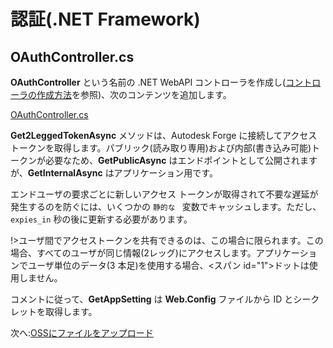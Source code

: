 # 認証(.NET Framework)

## OAuthController.cs

**OAuthController** という名前の .NET WebAPI コントローラを作成し([コントローラの作成方法](/ja_jp/environment/setup/net_controller)を参照)、次のコンテンツを追加します。

[OAuthController.cs](_snippets/viewmodels/net/OAuthController.cs ':include :type=code csharp')

**Get2LeggedTokenAsync** メソッドは、Autodesk Forge に接続してアクセス トークンを取得します。パブリック(読み取り専用)および内部(書き込み可能)トークンが必要なため、**GetPublicAsync** はエンドポイントとして公開されますが、**GetInternalAsync** はアプリケーション用です。 

エンドユーザの要求ごとに新しいアクセス トークンが取得されて不要な遅延が発生するのを防ぐには、いくつかの `静的な ` 変数でキャッシュします。ただし、`expies_in` 秒の後に更新する必要があります。

!>ユーザ間でアクセストークンを共有できるのは、この場合に限られます。この場合、すべてのユーザが同じ情報(2レッグ)にアクセスします。アプリケーションでユーザ単位のデータ(3 本足)を使用する場合、<スパン id="1">ドットは使用しません。

コメントに従って、**GetAppSetting** は **Web.Config** ファイルから ID とシークレットを取得します。

次へ:[OSSにファイルをアップロード](/ja_jp/datamanagement/oss/)